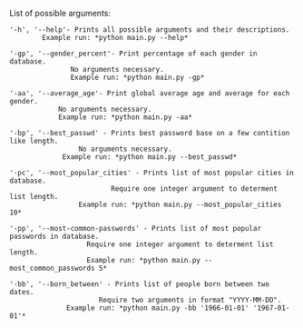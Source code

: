 List of possible arguments:

	'-h', '--help'- Prints all possible arguments and their descriptions.
			Example run: *python main.py --help* 

	'-gp', '--gender_percent'- Print percentage of each gender in database. 
				   No arguments necessary. 
				   Example run: *python main.py -gp*

	'-aa', '--average_age'- Print global average age and average for each gender. 
				No arguments necessary. 
				Example run: *python main.py -aa*

	'-bp', '--best_passwd' - Prints best password base on a few contition like length.
        			 No arguments necessary. 
				 Example run: *python main.py --best_passwd*

	'-pc', '--most_popular_cities' - Prints list of most popular cities in database.
            				 Require one integer argument to determent list length.
					 Example run: *python main.py --most_popular_cities 10*

	'-pp', '--most-common-passwords' - Prints list of most popular passwords in database. 
					   Require one integer argument to determent list length.
					   Example run: *python main.py --most_common_passwords 5*

	'-bb', '--born_between' - Prints list of people born between two dates.
            			  Require two arguments in format "YYYY-MM-DD".
				  Example run: *python main.py -bb '1966-01-01' '1967-01-01'*
